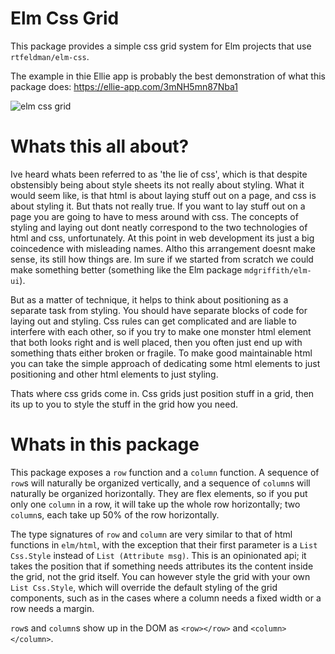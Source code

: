 # Elm Css Grid

This package provides a simple css grid system for Elm projects that use `rtfeldman/elm-css`.

The example in thie Ellie app is probably the best demonstration of what this package does: https://ellie-app.com/3mNH5mn87Nba1

![elm css grid](https://i.imgur.com/22BIO5V.png)

# Whats this all about?

Ive heard whats been referred to as 'the lie of css', which is that despite obstensibly being about style sheets its not really about styling. What it would seem like, is that html is about laying stuff out on a page, and css is about styling it. But thats not really true. If you want to lay stuff out on a page you are going to have to mess around with css. The concepts of styling and laying out dont neatly correspond to the two technologies of html and css, unfortunately. At this point in web development its just a big coincedence with misleading names. Altho this arrangement doesnt make sense, its still how things are. Im sure if we started from scratch we could make something better (something like the Elm package `mdgriffith/elm-ui`).

But as a matter of technique, it helps to think about positioning as a separate task from styling. You should have separate blocks of code for laying out and styling. Css rules can get complicated and are liable to interfere with each other, so if you try to make one monster html element that both looks right and is well placed, then you often just end up with something thats either broken or fragile. To make good maintainable html you can take the simple approach of dedicating some html elements to just positioning and other html elements to just styling.

Thats where css grids come in. Css grids just position stuff in a grid, then its up to you to style the stuff in the grid how you need. 

# Whats in this package

This package exposes a `row` function and a `column` function. A sequence of `row`s will naturally be organized vertically, and a sequence of `column`s will naturally be organized horizontally. They are flex elements, so if you put only one `column` in a row, it will take up the whole row horizontally; two `column`s, each take up 50% of the row horizontally.

The type signatures of `row` and `column` are very similar to that of html functions in `elm/html`, with the exception that their first parameter is a `List Css.Style` instead of `List (Attribute msg)`. This is an opinionated api; it takes the position that if something needs attributes its the content inside the grid, not the grid itself. You can however style the grid with your own `List Css.Style`, which will override the default styling of the grid components, such as in the cases where a column needs a fixed width or a row needs a margin.

`row`s and `column`s show up in the DOM as `<row></row>` and `<column></column>`.